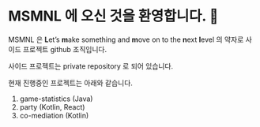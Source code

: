 # MSMNL 에 오신 것을 환영합니다. 👋

<!--

**Here are some ideas to get you started:**

🙋‍♀️ A short introduction - what is your organization all about?
🌈 Contribution guidelines - how can the community get involved?
👩‍💻 Useful resources - where can the community find your docs? Is there anything else the community should know?
🍿 Fun facts - what does your team eat for breakfast?
🧙 Remember, you can do mighty things with the power of [Markdown](https://docs.github.com/github/writing-on-github/getting-started-with-writing-and-formatting-on-github/basic-writing-and-formatting-syntax)
-->
MSMNL 은 **L**et’s **m**ake something and **m**ove on to the **n**ext **l**evel 의 약자로 사이드 프로젝트 github 조직입니다.

사이드 프로젝트는 private repository 로 되어 있습니다.

현재 진행중인 프로젝트는 아래와 같습니다.

1. game-statistics (Java)
2. party (Kotlin, React)
3. co-mediation (Kotlin)

